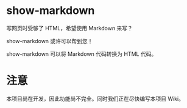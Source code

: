 # show-markdown

写网页时受够了 HTML，希望使用 Markdown 来写？

show-markdown 或许可以帮到您！

show-markdown 可以将 Markdown 代码转换为 HTML 代码。

# 注意

本项目尚在开发，因此功能尚不完全。同时我们正在尽快编写本项目 Wiki。
